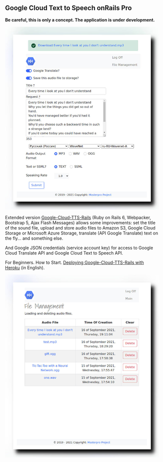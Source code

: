 ## Google Cloud Text to Speech onRails Pro

**Be careful, this is only a concept. The application is under development.**

![Google Cloud TTS Rails Pro](https://github.com/cmirnow/Google-Cloud-Text-to-Speech-Pro/blob/master/public/images/main.jpg)

Extended version [Google-Cloud-TTS-Rails](https://github.com/cmirnow/Google-Cloud-TTS-Rails) (Ruby on Rails 6, Webpacker, Bootstrap 5, Ajax Flash Messages) allows some improvements: set the title of the sound file, upload and store audio files to Amazon S3, Google Cloud Storage or Microsoft Azure Storage, translate (API Google Translate) text on the fly... and something else.

And Google JSON credentials (service account key) for access to Google Cloud Translate API and Google Cloud Text to Speech API.

For Beginners. How to Start. [Deploying Google-Cloud-TTS-Rails with Heroku](https://masterpro.ws/deploying-google-cloud-tts-rails-with-heroku) (in English).

![Google Cloud TTS Rails Pro](https://github.com/cmirnow/Google-Cloud-Text-to-Speech-Pro/blob/master/public/images/file_management.jpg)
